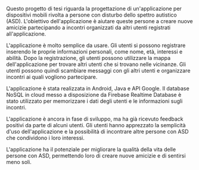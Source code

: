 Questo progetto di tesi riguarda la progettazione di un'applicazione per dispositivi mobili rivolta a persone con disturbo dello spettro autistico (ASD). L'obiettivo dell'applicazione è aiutare queste persone a creare nuove amicizie partecipando a incontri organizzati da altri utenti registrati all'applicazione.

L'applicazione è molto semplice da usare. Gli utenti si possono registrare inserendo le proprie informazioni personali, come nome, età, interessi e abilità. Dopo la registrazione, gli utenti possono utilizzare la mappa dell'applicazione per trovare altri utenti che si trovano nelle vicinanze. Gli utenti possono quindi scambiare messaggi con gli altri utenti e organizzare incontri ai quali vogliono partecipare.

L'applicazione è stata realizzata in Android, Java e API Google. Il database NoSQL in cloud messo a disposizione da Firebase Realtime Database è stato utilizzato per memorizzare i dati degli utenti e le informazioni sugli incontri.

L'applicazione è ancora in fase di sviluppo, ma ha già ricevuto feedback positivi da parte di alcuni utenti. Gli utenti hanno apprezzato la semplicità d'uso dell'applicazione e la possibilità di incontrare altre persone con ASD che condividono i loro interessi.

L'applicazione ha il potenziale per migliorare la qualità della vita delle persone con ASD, permettendo loro di creare nuove amicizie e di sentirsi meno soli.

